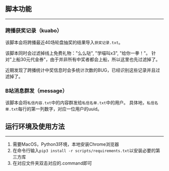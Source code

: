 ## 脚本功能
---
### 跨播获奖记录（kuabo）

该脚本会将跨播最近40场轮盘抽奖的结果导入`获奖记录.txt`。

该脚本同时会过滤掉线上免费礼物："么么哒", "学喵叫x3", "给你一拳！"。
针对"上船30元代金券"，由于并非所有中奖者都会上船，所以这里也先过滤掉了。

近期发现了跨播统计中奖信息时会多统计次数的BUG，已经识别这些记录并且过滤掉了。

### B站消息群发（message）

该脚本会将`私信内容.txt`中的内容群发给`私信名单.txt`中的用户。
具体地，`私信名单.txt`每行的第一列数字，对应一位用户的uuid。

## 运行环境及使用方法
---
1. 需要MacOS，Python3环境，本地安装Chrome浏览器
2. 在命令行输入`pip3 install -r scripts/requirements.txt`以安装必要的第三方库
3. 在对应文件夹双击对应的.command即可

